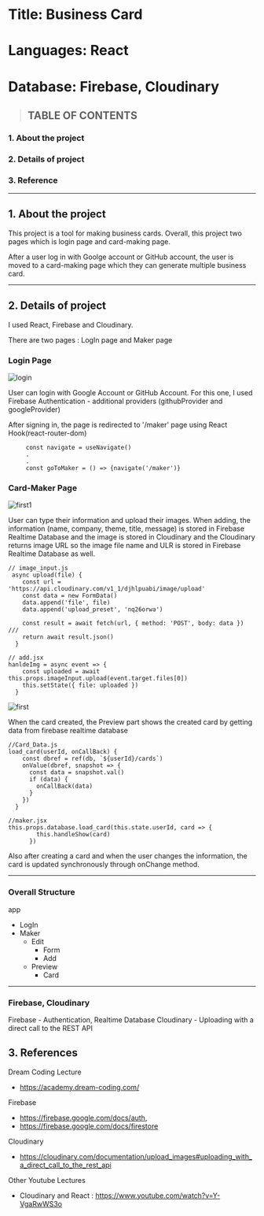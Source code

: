 # Title: Business Card

# Languages: React

# Database: Firebase, Cloudinary

> ## TABLE OF CONTENTS

### 1. About the project

### 2. Details of project

### 3. Reference

---

## 1. About the project

This project is a tool for making business cards.
Overall, this project two pages which is login page and card-making page.

After a user log in with Goolge account or GitHub account, the user is moved to a card-making page which they can generate multiple business card.

---

## 2. Details of project

I used React, Firebase and Cloudinary.

There are two pages : LogIn page and Maker page

### Login Page

![login](https://user-images.githubusercontent.com/64330888/156807547-6a33b61f-1a98-459b-91d8-9cd229c81481.png)

User can login with Google Account or GitHub Account. For this one, I used Firebase Authentication - additional providers (githubProvider and googleProvider)

After signing in, the page is redirected to '/maker' page using React Hook(react-router-dom)

```
     const navigate = useNavigate()
     .
     .
     const goToMaker = () => {navigate('/maker')}
```

### Card-Maker Page

![first1](https://user-images.githubusercontent.com/64330888/156811595-1422cfbf-1751-4f5b-84ac-e93d47b82381.png)

User can type their information and upload their images.
When adding, the information (name, company, theme, title, message) is stored in Firebase Realtime Database and the image is stored in Cloudinary and the Cloudinary returns image URL so the image file name and ULR is stored in Firebase Realtime Database as well.

```
// image_input.js
 async upload(file) {
    const url = 'https://api.cloudinary.com/v1_1/djhlpuabi/image/upload'
    const data = new FormData()
    data.append('file', file)
    data.append('upload_preset', 'nq26orwa')

    const result = await fetch(url, { method: 'POST', body: data }) ///
    return await result.json()
  }

// add.jsx
hanldeImg = async event => {
    const uploaded = await this.props.imageInput.upload(event.target.files[0])
    this.setState({ file: uploaded })
  }
```

![first](https://user-images.githubusercontent.com/64330888/156811341-9c9c3c0b-9275-4051-993a-e0098dcdc52a.png)

When the card created, the Preview part shows the created card by getting data from firebase realtime database

```
//Card_Data.js
load_card(userId, onCallBack) {
    const dbref = ref(db, `${userId}/cards`)
    onValue(dbref, snapshot => {
      const data = snapshot.val()
      if (data) {
        onCallBack(data)
      }
    })
  }

//maker.jsx
this.props.database.load_card(this.state.userId, card => {
        this.handleShow(card)
      })
```

Also after creating a card and when the user changes the information, the card is updated synchronously through onChange method.

---

### Overall Structure

app

- LogIn
- Maker
  - Edit
    - Form
    - Add
  - Preview
    - Card

---

### Firebase, Cloudinary

Firebase - Authentication, Realtime Database
Cloudinary - Uploading with a direct call to the REST API

## 3. References

Dream Coding Lecture

- https://academy.dream-coding.com/

Firebase

- https://firebase.google.com/docs/auth,
- https://firebase.google.com/docs/firestore

Cloudinary

- https://cloudinary.com/documentation/upload_images#uploading_with_a_direct_call_to_the_rest_api

Other Youtube Lectures

- Cloudinary and React : https://www.youtube.com/watch?v=Y-VgaRwWS3o
